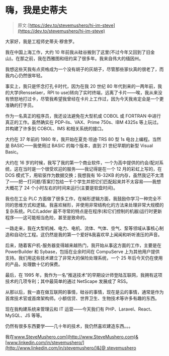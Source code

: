 # 嗨，我是史蒂夫

> 原文:[https://dev.to/stevemushero/hi-im-steve](https://dev.to/stevemushero/hi-im-steve)

大家好，我是工程师史蒂夫·穆舍罗。

我在中国上海工作，大约 10 年前我从硅谷搬到了这里(不过今年又回到了旧金山)。在那之前，我在西雅图和纽约呆了很多年。我来自伟大的缅因州。

我想这些天我有点资格成为一个没有胡子的灰胡子，尽管那些家伙真的很老了，而我内心仍然很年轻。

事实上，我只是怀念打孔卡时代，因为在我 20 世纪 80 年代到来的一两年前，我的大学(Rensselaer，RPI to use)转向了实时终端，远离了卡片——唉，我从来没有愤怒地打过卡，尽管我希望我曾经在卡片上工作过，因为今天我肯定会是一个更准确的打字员。

作为一名真正的程序员，我还设法避免在大型机或 COBOL 或 FORTRAN 中进行真正的工作。虽然确实在 PDP-lls、VAX、Prime 750s、IBM 4325s 等上玩过。并构建了许多到 COBOL、IMS 和相关系统的接口。

大约在 37 年前的 1980 年，我开始在夏克·坦迪·TRS 80 型 1s 电台上编程。当然是 BASIC——我使用过 BASIC 的每个版本，直到 21 世纪早期的新型 Visual Basic。

大约在 16 岁的时候，我写了我的第一个商业软件，一个为高中提供的约会/配对系统，这在当时是一个很受欢迎的服务——我记得是在一个 12 月的彩虹上写的，在 DOS 模式下，用软驱作为数据交换；我想我有 16-32KB 的内存，虽然我记不太清了——把一打问题/答案打包给一千个学生并把它们匹配起来并不太容易——我想大概花了 24 个小时左右的时间来运行(主要是软盘时间)。

我也在工业 PLC 方面做了很多工作，在梯形逻辑方面，我鼓励你学习一种完全不同的思维方式和逻辑。我喜欢梯形，并使用非常结构化的方法来处理非常大规模的复杂系统。PLC/Ladder 最不寻常的特点是在程序(和它们控制的机器)运行时更新程序——这可能相当危险，甚至是致命的。

一路走来，我在大型机械、电力、电机、流体、气体、空气、泵等领域从事核心制造和自动化工程。这仍然是我的第一个爱好&我喜欢早上闻闻和听听液压的声音。

后来，随着客户机-服务器变得越来越热门，我开始从事这方面的工作，主要是在 PowerBuilder 和 Sybase，包括在业余时间在 CompuServe 上为其他用户提供支持。我们用这些技术建立了非常大的保险处理系统，一个 25 年后今天仍在使用的产品，处理数十亿的保费。

最后，在 1995 年，我作为一名“推送技术”的早期设计师登陆互联网，我拥有这项技术的几项专利；其中最简单的通过 NetScape 发展成了 RSS。

从那以后，我一直在做互联网的事情，硅谷的事情，现在是云的事情，通常是作为首席技术官或首席架构师。小额信贷、世界卫生、生物技术等许多有趣的东西。

现在我构建系统来管理云和 IT 运营——今天我们有 PHP、Laravel、React、MySQL、JS 等等。

仍然有很多东西要学——几十年的技术，我仍然喜欢建造东西。。。

我在[www.SteveMushero.com](http://www.SteveMushero.com)&[www.linkedin.com/in/stevemushero/](http://www.linkedin.com/in/stevemushero/)&[@ stevemushero](https://dev.to/stevemushero)